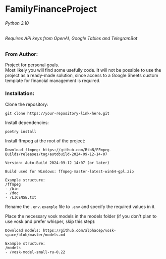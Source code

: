 # FamilyFinanceProject

###### Python 3.10
###### Requires API keys from OpenAI, Google Tables and TelegramBot

### From Author:
Project for personal goals.  
Most likely you will find some usefully code.
It will not be possible to use the project as a ready-made solution,
since access to a Google Sheets custom template for financial management is required.

### Installation:

Clone the repository:
```
git clone https://your-repository-link-here.git
```

Install dependencies:
```
poetry install
```

Install ffmpeg at the root of the project:
```
Download ffmpeg: https://github.com/BtbN/FFmpeg-Builds/releases/tag/autobuild-2024-09-12-14-07

Version: Auto-Build 2024-09-12 14:07 (or later)

Build used for Windows: ffmpeg-master-latest-win64-gpl.zip

Example structure:
/ffmpeg
- /bin
- /doc
- /LICENSE.txt

```

Rename the `.env.example` file to `.env` and specify the required values in it.

Place the necessary vosk models in the models folder
(if you don't plan to use vosk and prefer whisper, skip this step):
```
Download models: https://github.com/alphacep/vosk-space/blob/master/models.md

Example structure:
/models
- /vosk-model-small-ru-0.22
```
